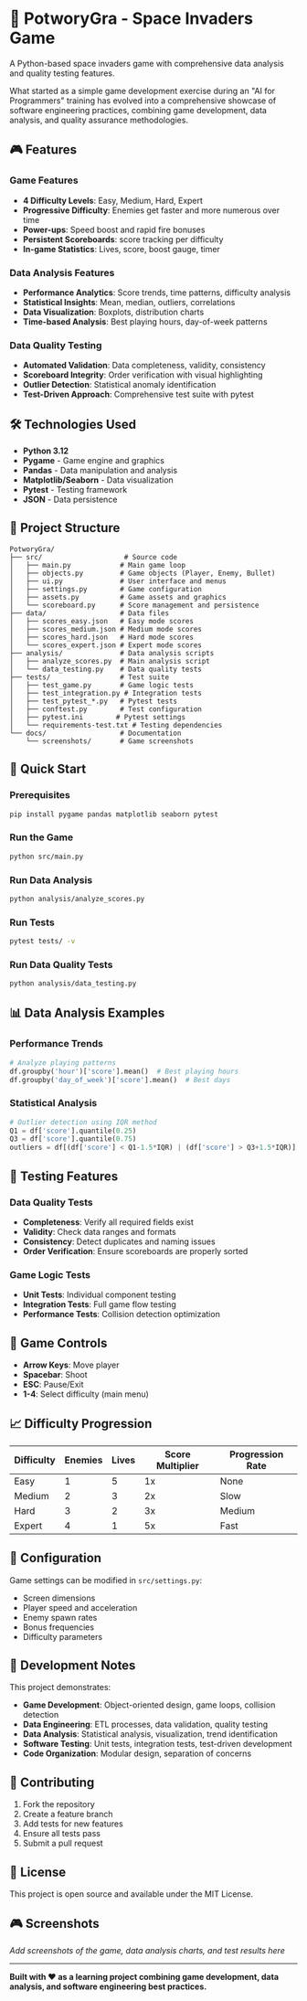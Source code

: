 # 🚀 PotworyGra - Space Invaders Game

A Python-based space invaders game with comprehensive data analysis and quality testing features.

What started as a simple game development exercise during an "AI for Programmers" training has evolved into a comprehensive showcase of software engineering practices, combining game development, data analysis, and quality assurance methodologies.

## 🎮 Features

### Game Features
- **4 Difficulty Levels**: Easy, Medium, Hard, Expert
- **Progressive Difficulty**: Enemies get faster and more numerous over time
- **Power-ups**: Speed boost and rapid fire bonuses
- **Persistent Scoreboards**: score tracking per difficulty
- **In-game Statistics**: Lives, score, boost gauge, timer

### Data Analysis Features
- **Performance Analytics**: Score trends, time patterns, difficulty analysis
- **Statistical Insights**: Mean, median, outliers, correlations
- **Data Visualization**: Boxplots, distribution charts
- **Time-based Analysis**: Best playing hours, day-of-week patterns

### Data Quality Testing
- **Automated Validation**: Data completeness, validity, consistency
- **Scoreboard Integrity**: Order verification with visual highlighting
- **Outlier Detection**: Statistical anomaly identification
- **Test-Driven Approach**: Comprehensive test suite with pytest

## 🛠️ Technologies Used

- **Python 3.12**
- **Pygame** - Game engine and graphics
- **Pandas** - Data manipulation and analysis
- **Matplotlib/Seaborn** - Data visualization
- **Pytest** - Testing framework
- **JSON** - Data persistence

## 📁 Project Structure

```
PotworyGra/
├── src/                    # Source code
│   ├── main.py            # Main game loop
│   ├── objects.py         # Game objects (Player, Enemy, Bullet)
│   ├── ui.py              # User interface and menus
│   ├── settings.py        # Game configuration
│   ├── assets.py          # Game assets and graphics
│   └── scoreboard.py      # Score management and persistence
├── data/                  # Data files
│   ├── scores_easy.json   # Easy mode scores
│   ├── scores_medium.json # Medium mode scores
│   ├── scores_hard.json   # Hard mode scores
│   └── scores_expert.json # Expert mode scores
├── analysis/              # Data analysis scripts
│   ├── analyze_scores.py  # Main analysis script
│   └── data_testing.py    # Data quality tests
├── tests/                 # Test suite
│   ├── test_game.py       # Game logic tests
│   ├── test_integration.py # Integration tests
│   ├── test_pytest_*.py   # Pytest tests
│   ├── conftest.py        # Test configuration
│   ├── pytest.ini        # Pytest settings
│   └── requirements-test.txt # Testing dependencies
└── docs/                  # Documentation
    └── screenshots/       # Game screenshots
```

## 🚀 Quick Start

### Prerequisites
```bash
pip install pygame pandas matplotlib seaborn pytest
```

### Run the Game
```bash
python src/main.py
```

### Run Data Analysis
```bash
python analysis/analyze_scores.py
```

### Run Tests
```bash
pytest tests/ -v
```

### Run Data Quality Tests
```bash
python analysis/data_testing.py
```

## 📊 Data Analysis Examples

### Performance Trends
```python
# Analyze playing patterns
df.groupby('hour')['score'].mean()  # Best playing hours
df.groupby('day_of_week')['score'].mean()  # Best days
```

### Statistical Analysis
```python
# Outlier detection using IQR method
Q1 = df['score'].quantile(0.25)
Q3 = df['score'].quantile(0.75)
outliers = df[(df['score'] < Q1-1.5*IQR) | (df['score'] > Q3+1.5*IQR)]
```

## 🧪 Testing Features

### Data Quality Tests
- **Completeness**: Verify all required fields exist
- **Validity**: Check data ranges and formats
- **Consistency**: Detect duplicates and naming issues
- **Order Verification**: Ensure scoreboards are properly sorted

### Game Logic Tests
- **Unit Tests**: Individual component testing
- **Integration Tests**: Full game flow testing
- **Performance Tests**: Collision detection optimization

## 🎯 Game Controls

- **Arrow Keys**: Move player
- **Spacebar**: Shoot
- **ESC**: Pause/Exit
- **1-4**: Select difficulty (main menu)

## 📈 Difficulty Progression

| Difficulty | Enemies | Lives | Score Multiplier | Progression Rate |
|------------|---------|-------|------------------|------------------|
| Easy       | 1       | 5     | 1x               | None             |
| Medium     | 2       | 3     | 2x               | Slow             |
| Hard       | 3       | 2     | 3x               | Medium           |
| Expert     | 4       | 1     | 5x               | Fast             |

## 🔧 Configuration

Game settings can be modified in `src/settings.py`:
- Screen dimensions
- Player speed and acceleration
- Enemy spawn rates
- Bonus frequencies
- Difficulty parameters

## 📝 Development Notes

This project demonstrates:
- **Game Development**: Object-oriented design, game loops, collision detection
- **Data Engineering**: ETL processes, data validation, quality testing
- **Data Analysis**: Statistical analysis, visualization, trend identification
- **Software Testing**: Unit tests, integration tests, test-driven development
- **Code Organization**: Modular design, separation of concerns

## 🤝 Contributing

1. Fork the repository
2. Create a feature branch
3. Add tests for new features
4. Ensure all tests pass
5. Submit a pull request

## 📄 License

This project is open source and available under the MIT License.

## 🎮 Screenshots

*Add screenshots of the game, data analysis charts, and test results here*

---

**Built with ❤️ as a learning project combining game development, data analysis, and software engineering best practices.**